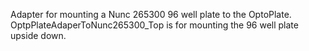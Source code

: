 Adapter for mounting a Nunc 265300 96 well plate to the OptoPlate. 
OptpPlateAdaperToNunc265300_Top is for mounting the 96 well plate upside down.
